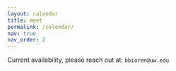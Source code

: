 ```yaml
---
layout: calendar
title: meet
permalink: /calendar/
nav: true
nav_order: 2
---
```


Current availability, please reach out at: `bbioren@uw.edu`